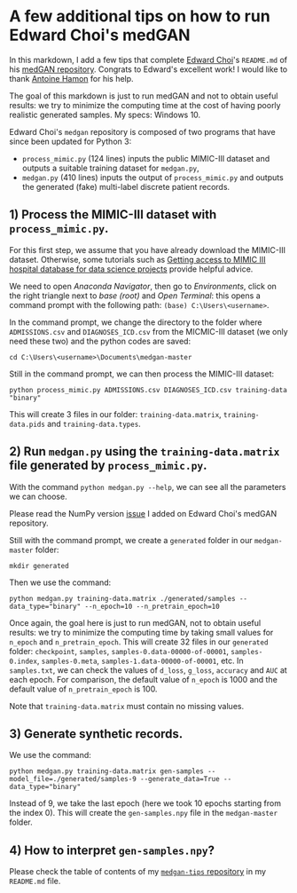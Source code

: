 # A few additional tips on how to run Edward Choi's medGAN

In this markdown, I add a few tips that complete [Edward Choi](https://github.com/mp2893/)'s `README.md` of his [medGAN repository](https://github.com/mp2893/medgan). Congrats to Edward's excellent work! I would like to thank [Antoine Hamon](https://github.com/ZwAnto) for his help.

The goal of this markdown is just to run medGAN and not to obtain useful results: we try to minimize the computing time at the cost of having poorly realistic generated samples. My specs: Windows 10.

Edward Choi's `medgan` repository is composed of two programs that have since been updated for Python 3:
* `process_mimic.py` (124 lines) inputs the public MIMIC-III dataset and outputs a suitable training dataset for `medgan.py`,
* `medgan.py` (410 lines) inputs the output of `process_mimic.py` and outputs the generated (fake) multi-label discrete patient records.

## 1) Process the MIMIC-III dataset with `process_mimic.py`.

For this first step, we assume that you have already download the MIMIC-III dataset. Otherwise, some tutorials such as [Getting access to MIMIC III hospital database for data science projects](https://towardsdatascience.com/getting-access-to-mimic-iii-hospital-database-for-data-science-projects-791813feb735) provide helpful advice.

We need to open _Anaconda Navigator_, then go to _Environments_, click on the right triangle next to _base (root)_ and _Open Terminal_: this opens a command prompt with the following path: `(base) C:\Users\<username>`.

In the command prompt, we change the directory to the folder where `ADMISSIONS.csv` and `DIAGNOSES_ICD.csv` from the MICMIC-III dataset (we only need these two) and the python codes are saved:
```
cd C:\Users\<username>\Documents\medgan-master
```
Still in the command prompt, we can then process the MIMIC-III dataset:
```
python process_mimic.py ADMISSIONS.csv DIAGNOSES_ICD.csv training-data "binary"
```
This will create 3 files in our folder: `training-data.matrix`, `training-data.pids` and `training-data.types`.

## 2) Run `medgan.py` using the `training-data.matrix` file generated by `process_mimic.py`.

With the command `python medgan.py --help`, we can see all the parameters we can choose.

Please read the NumPy version [issue](https://github.com/mp2893/medgan/issues/14) I added on Edward Choi's medGAN repository.

Still with the command prompt, we create a `generated` folder in our `medgan-master` folder:
```
mkdir generated
```
Then we use the command:
```
python medgan.py training-data.matrix ./generated/samples --data_type="binary" --n_epoch=10 --n_pretrain_epoch=10
```
Once again, the goal here is just to run medGAN, not to obtain useful results: we try to minimize the computing time by taking small values for `n_epoch` and `n_pretrain_epoch`.
This will create 32 files in our `generated` folder: `checkpoint`, `samples`, `samples-0.data-00000-of-00001`, `samples-0.index`, `samples-0.meta`, `samples-1.data-00000-of-00001`,  etc. In `samples.txt`, we can check the values of `d_loss`, `g_loss`, `accuracy` and `AUC` at each epoch.
For comparison, the default value of `n_epoch` is 1000 and the default value of `n_pretrain_epoch` is 100.

Note that `training-data.matrix` must contain no missing values.

## 3) Generate synthetic records.

We use the command:
```
python medgan.py training-data.matrix gen-samples --model_file=./generated/samples-9 --generate_data=True --data_type="binary"
 ```
Instead of 9, we take the last epoch (here we took 10 epochs starting from the index 0). This will create the `gen-samples.npy` file in the `medgan-master` folder.

## 4) How to interpret `gen-samples.npy`?

Please check the table of contents of my [`medgan-tips` repository](https://github.com/sylvaincom/medgan-tips) in my `README.md` file.
